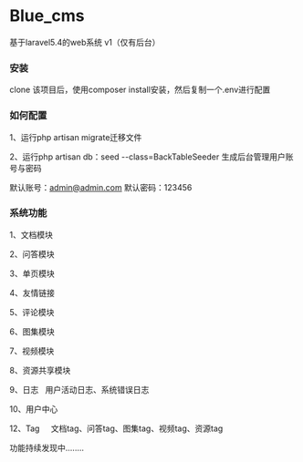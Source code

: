 # Blue_cms
基于laravel5.4的web系统 v1（仅有后台）

### 安装

clone 该项目后，使用composer install安装，然后复制一个.env进行配置

### 如何配置

1、运行php artisan migrate迁移文件

2、运行php artisan db：seed --class=BackTableSeeder 生成后台管理用户账号与密码

默认账号：admin@admin.com 
默认密码：123456

### 系统功能

1、文档模块

2、问答模块

3、单页模块

4、友情链接

5、评论模块

6、图集模块

7、视频模块

8、资源共享模块

9、日志
    用户活动日志、系统错误日志
    
10、用户中心

12、Tag
      文档tag、问答tag、图集tag、视频tag、资源tag
 
 功能持续发现中........
